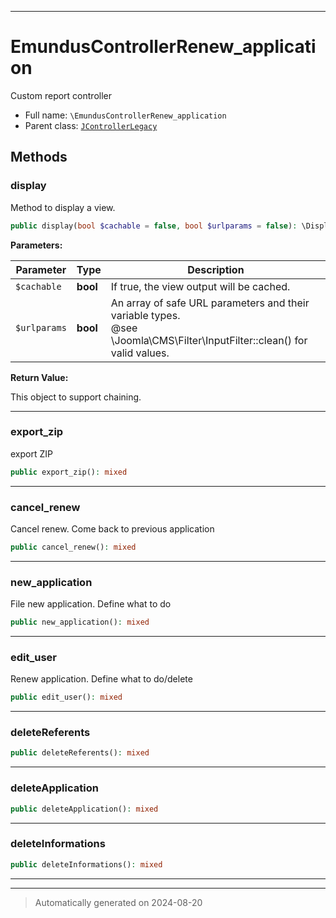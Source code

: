 ***

# EmundusControllerRenew_application

Custom report controller



* Full name: `\EmundusControllerRenew_application`
* Parent class: [`JControllerLegacy`](./JControllerLegacy.md)




## Methods


### display

Method to display a view.

```php
public display(bool $cachable = false, bool $urlparams = false): \DisplayController
```








**Parameters:**

| Parameter | Type | Description |
|-----------|------|-------------|
| `$cachable` | **bool** | If true, the view output will be cached. |
| `$urlparams` | **bool** | An array of safe URL parameters and their variable types.<br />@see        \Joomla\CMS\Filter\InputFilter::clean() for valid values. |


**Return Value:**

This object to support chaining.




***

### export_zip

export ZIP

```php
public export_zip(): mixed
```












***

### cancel_renew

Cancel renew. Come back to previous application

```php
public cancel_renew(): mixed
```












***

### new_application

File new application. Define what to do

```php
public new_application(): mixed
```












***

### edit_user

Renew application. Define what to do/delete

```php
public edit_user(): mixed
```












***

### deleteReferents



```php
public deleteReferents(): mixed
```












***

### deleteApplication



```php
public deleteApplication(): mixed
```












***

### deleteInformations



```php
public deleteInformations(): mixed
```












***


***
> Automatically generated on 2024-08-20

